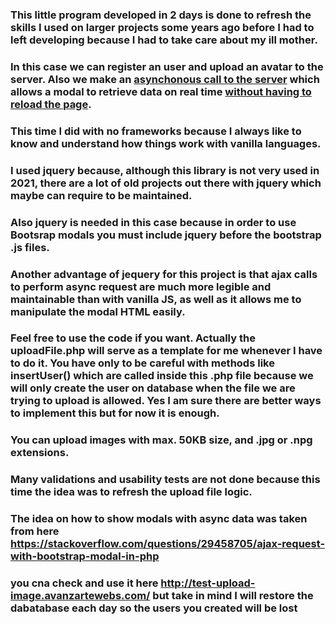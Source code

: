 ### This little program developed in 2 days is done to refresh the skills I used on larger projects some years ago before I had to left developing because I had to take care about my ill mother.
### In this case we can register an user and upload an avatar to the server. Also we make an <u>asynchonous call to the server</u> which allows a modal to retrieve data on real time <u>without having to reload the page</u>.
### This time I did with no frameworks because I always like to know and understand how things work with vanilla languages.
### I used jquery because, although this library is not very used in 2021, there are a lot of old projects out there with jquery which maybe can require to be maintained.
### Also jquery is needed in this case because in order to use Bootsrap modals you must include jquery before the bootstrap .js files.
### Another advantage of jequery for this project is that ajax calls to perform async request are much more legible and maintainable than with vanilla JS, as well as it allows me to manipulate the modal HTML easily.
### Feel free to use the code if you want. Actually the uploadFile.php will serve as a template for me whenever I have to do it. You have only to be careful with methods like insertUser() which are called inside this .php file because we will only create the user on database when the file we are trying to upload is allowed. Yes I am sure there are better ways to implement this but for now it is enough.
### You can upload images with max. 50KB size, and .jpg or .npg extensions.
### Many validations and usability tests are not done because this time the idea was to refresh the upload file logic.
### The idea on how to show modals with async data was taken from here https://stackoverflow.com/questions/29458705/ajax-request-with-bootstrap-modal-in-php
### you cna check and use it here http://test-upload-image.avanzartewebs.com/ but take in mind I will restore the dabatabase each day so the users you created will be lost